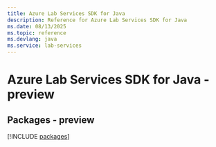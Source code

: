 ```yaml
---
title: Azure Lab Services SDK for Java
description: Reference for Azure Lab Services SDK for Java
ms.date: 08/13/2025
ms.topic: reference
ms.devlang: java
ms.service: lab-services
---
```

# Azure Lab Services SDK for Java - preview
## Packages - preview
[!INCLUDE [packages](lab-services-index.md)]